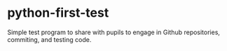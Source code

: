 # python-first-test

Simple test program to share with pupils to engage in Github repositories, commiting, and testing code.
